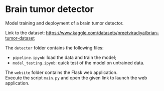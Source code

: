 # Brain tumor detector 
Model training and deployment of a brain tumor detector.

Link to the dataset: https://www.kaggle.com/datasets/preetviradiya/brian-tumor-dataset

The `detector` folder contains the following files:
- `pipeline.ipynb`: load the data and train the model;
- `model_testing.ipynb`: quick test of the model on untrained data.

The `website` folder contains the Flask web application. \
Execute the script `main.py` and open the given link to launch the web application.
